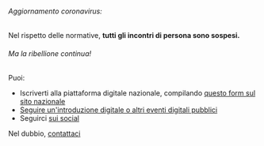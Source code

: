 ###### Aggiornamento coronavirus: ######	

Nel rispetto delle normative, **tutti gli incontri di persona sono sospesi.**

###### Ma la ribellione continua! ######
Puoi:

- Iscriverti alla piattaforma digitale nazionale, compilando [questo form sul sito nazionale](https://www.extinctionrebellion.it/#form-section)
- [Seguire un'introduzione digitale o altri eventi digitali pubblici](https://www.facebook.com/pg/XRBologna/events/)
- Seguirci [sui social](/contatti)

Nel dubbio, [contattaci](/contatti/)

